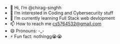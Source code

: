 - 👋 Hi, I’m @chirag-singhh
- 👀 I’m interested in Coding and Cybersecurity stuff
- 🌱 I’m currently learning Full Stack web devlopment
- 📫 How to reach me cs5764532@gmail.com
- 😄 Pronouns: -_-
- ⚡ Fun fact: nothingg😭😭

<!---
chirag-singhh/chirag-singhh is a ✨ special ✨ repository because its `README.md` (this file) appears on your GitHub profile.
You can click the Preview link to take a look at your changes.
--->
